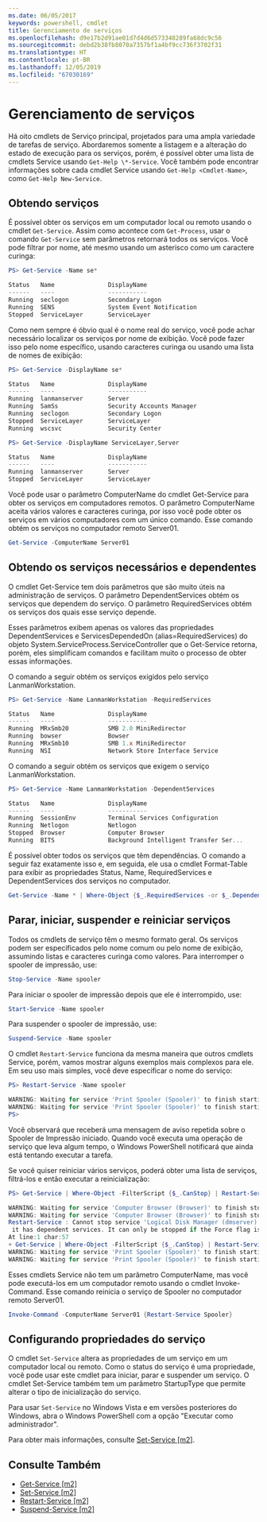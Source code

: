 ```yaml
---
ms.date: 06/05/2017
keywords: powershell, cmdlet
title: Gerenciamento de serviços
ms.openlocfilehash: d9e17b2d91ae01d7d4d6d573348289fa68dc9c56
ms.sourcegitcommit: debd2b38fb8070a7357bf1a4bf9cc736f3702f31
ms.translationtype: HT
ms.contentlocale: pt-BR
ms.lasthandoff: 12/05/2019
ms.locfileid: "67030169"
---
```

# <a name="managing-services"></a>Gerenciamento de serviços

Há oito cmdlets de Serviço principal, projetados para uma ampla variedade de tarefas de serviço. Abordaremos somente a listagem e a alteração do estado de execução para os serviços, porém, é possível obter uma lista de cmdlets Service usando `Get-Help \*-Service`. Você também pode encontrar informações sobre cada cmdlet Service usando `Get-Help <Cmdlet-Name>`, como `Get-Help New-Service`.

## <a name="getting-services"></a>Obtendo serviços

É possível obter os serviços em um computador local ou remoto usando o cmdlet `Get-Service`. Assim como acontece com `Get-Process`, usar o comando `Get-Service` sem parâmetros retornará todos os serviços. Você pode filtrar por nome, até mesmo usando um asterisco como um caractere curinga:

```powershell
PS> Get-Service -Name se*

Status   Name               DisplayName
------   ----               -----------
Running  seclogon           Secondary Logon
Running  SENS               System Event Notification
Stopped  ServiceLayer       ServiceLayer
```

Como nem sempre é óbvio qual é o nome real do serviço, você pode achar necessário localizar os serviços por nome de exibição. Você pode fazer isso pelo nome específico, usando caracteres curinga ou usando uma lista de nomes de exibição:

```powershell
PS> Get-Service -DisplayName se*

Status   Name               DisplayName
------   ----               -----------
Running  lanmanserver       Server
Running  SamSs              Security Accounts Manager
Running  seclogon           Secondary Logon
Stopped  ServiceLayer       ServiceLayer
Running  wscsvc             Security Center

PS> Get-Service -DisplayName ServiceLayer,Server

Status   Name               DisplayName
------   ----               -----------
Running  lanmanserver       Server
Stopped  ServiceLayer       ServiceLayer
```

Você pode usar o parâmetro ComputerName do cmdlet Get-Service para obter os serviços em computadores remotos. O parâmetro ComputerName aceita vários valores e caracteres curinga, por isso você pode obter os serviços em vários computadores com um único comando. Esse comando obtém os serviços no computador remoto Server01.

```powershell
Get-Service -ComputerName Server01
```

## <a name="getting-required-and-dependent-services"></a>Obtendo os serviços necessários e dependentes

O cmdlet Get-Service tem dois parâmetros que são muito úteis na administração de serviços. O parâmetro DependentServices obtém os serviços que dependem do serviço. O parâmetro RequiredServices obtém os serviços dos quais esse serviço depende.

Esses parâmetros exibem apenas os valores das propriedades DependentServices e ServicesDependedOn (alias=RequiredServices) do objeto System.ServiceProcess.ServiceController que o Get-Service retorna, porém, eles simplificam comandos e facilitam muito o processo de obter essas informações.

O comando a seguir obtém os serviços exigidos pelo serviço LanmanWorkstation.

```powershell
PS> Get-Service -Name LanmanWorkstation -RequiredServices

Status   Name               DisplayName
------   ----               -----------
Running  MRxSmb20           SMB 2.0 MiniRedirector
Running  bowser             Bowser
Running  MRxSmb10           SMB 1.x MiniRedirector
Running  NSI                Network Store Interface Service
```

O comando a seguir obtém os serviços que exigem o serviço LanmanWorkstation.

```powershell
PS> Get-Service -Name LanmanWorkstation -DependentServices

Status   Name               DisplayName
------   ----               -----------
Running  SessionEnv         Terminal Services Configuration
Running  Netlogon           Netlogon
Stopped  Browser            Computer Browser
Running  BITS               Background Intelligent Transfer Ser...
```

É possível obter todos os serviços que têm dependências. O comando a seguir faz exatamente isso e, em seguida, ele usa o cmdlet Format-Table para exibir as propriedades Status, Name, RequiredServices e DependentServices dos serviços no computador.

```powershell
Get-Service -Name * | Where-Object {$_.RequiredServices -or $_.DependentServices} | Format-Table -Property Status, Name, RequiredServices, DependentServices -auto
```

## <a name="stopping-starting-suspending-and-restarting-services"></a>Parar, iniciar, suspender e reiniciar serviços

Todos os cmdlets de serviço têm o mesmo formato geral. Os serviços podem ser especificados pelo nome comum ou pelo nome de exibição, assumindo listas e caracteres curinga como valores. Para interromper o spooler de impressão, use:

```powershell
Stop-Service -Name spooler
```

Para iniciar o spooler de impressão depois que ele é interrompido, use:

```powershell
Start-Service -Name spooler
```

Para suspender o spooler de impressão, use:

```powershell
Suspend-Service -Name spooler
```

O cmdlet `Restart-Service` funciona da mesma maneira que outros cmdlets Service, porém, vamos mostrar alguns exemplos mais complexos para ele. Em seu uso mais simples, você deve especificar o nome do serviço:

```powershell
PS> Restart-Service -Name spooler

WARNING: Waiting for service 'Print Spooler (Spooler)' to finish starting...
WARNING: Waiting for service 'Print Spooler (Spooler)' to finish starting...
PS>
```

Você observará que receberá uma mensagem de aviso repetida sobre o Spooler de Impressão iniciado. Quando você executa uma operação de serviço que leva algum tempo, o Windows PowerShell notificará que ainda está tentando executar a tarefa.

Se você quiser reiniciar vários serviços, poderá obter uma lista de serviços, filtrá-los e então executar a reinicialização:

```powershell
PS> Get-Service | Where-Object -FilterScript {$_.CanStop} | Restart-Service

WARNING: Waiting for service 'Computer Browser (Browser)' to finish stopping...
WARNING: Waiting for service 'Computer Browser (Browser)' to finish stopping...
Restart-Service : Cannot stop service 'Logical Disk Manager (dmserver)' because
 it has dependent services. It can only be stopped if the Force flag is set.
At line:1 char:57
+ Get-Service | Where-Object -FilterScript {$_.CanStop} | Restart-Service <<<<
WARNING: Waiting for service 'Print Spooler (Spooler)' to finish starting...
WARNING: Waiting for service 'Print Spooler (Spooler)' to finish starting...
```

Esses cmdlets Service não tem um parâmetro ComputerName, mas você pode executá-los em um computador remoto usando o cmdlet Invoke-Command. Esse comando reinicia o serviço de Spooler no computador remoto Server01.

```powershell
Invoke-Command -ComputerName Server01 {Restart-Service Spooler}
```

## <a name="setting-service-properties"></a>Configurando propriedades do serviço

O cmdlet `Set-Service` altera as propriedades de um serviço em um computador local ou remoto. Como o status do serviço é uma propriedade, você pode usar este cmdlet para iniciar, parar e suspender um serviço.
O cmdlet Set-Service também tem um parâmetro StartupType que permite alterar o tipo de inicialização do serviço.

Para usar `Set-Service` no Windows Vista e em versões posteriores do Windows, abra o Windows PowerShell com a opção "Executar como administrador".

Para obter mais informações, consulte [Set-Service [m2]](https://technet.microsoft.com/library/b71e29ed-372b-4e32-a4b7-5eb6216e56c3).

## <a name="see-also"></a>Consulte Também

- [Get-Service [m2]](https://technet.microsoft.com/en-us/library/0a09cb22-0a1c-4a79-9851-4e53075f9cf6)
- [Set-Service [m2]](https://technet.microsoft.com/library/b71e29ed-372b-4e32-a4b7-5eb6216e56c3)
- [Restart-Service [m2]](https://technet.microsoft.com/en-us/library/45acf50d-2277-4523-baf7-ce7ced977d0f)
- [Suspend-Service [m2]](https://technet.microsoft.com/en-us/library/c8492b87-0e21-4faf-8054-3c83c2ec2826)
